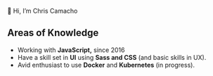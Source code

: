 👋 Hi, I’m Chris Camacho

## Areas of Knowledge

- Working with **JavaScript,** since 2016
- Have a skill set in **UI** using **Sass and CSS** (and basic skills in UX).
- Avid enthusiast to use **Docker** and **Kubernetes** (in progress).

<!---
chris-cadev/chris-cadev is a ✨ special ✨ repository because its `README.md` (this file) appears on your GitHub profile.
You can click the Preview link to take a look at your changes.
--->
